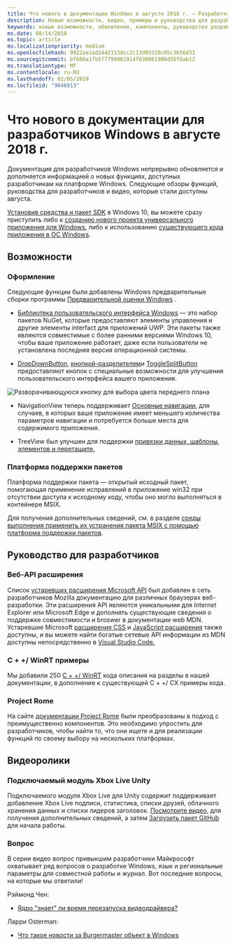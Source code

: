 ```yaml
---
title: Что нового в документации Windows в августе 2018 г. — Разработка приложений UWP
description: Новые возможности, видео, примеры и руководства для разработчиков добавлены в документацию для августа 2018 разработчиков Windows 10.
keywords: новые возможности, обновления, компоненты, руководство разработчика, Windows 10 августа
ms.date: 08/14/2018
ms.topic: article
ms.localizationpriority: medium
ms.openlocfilehash: 9922aa1ad2442153dcc2c13d05520c05c3b56d31
ms.sourcegitcommit: bf600a1fb5f7799961914f638061986d55f6ab12
ms.translationtype: MT
ms.contentlocale: ru-RU
ms.lasthandoff: 02/05/2019
ms.locfileid: "9046913"
---
```

# <a name="whats-new-in-the-windows-developer-docs-in-august-2018"></a>Что нового в документации для разработчиков Windows в августе 2018 г.

Документация для разработчиков Windows непрерывно обновляется и дополняется информацией о новых функциях, доступных разработчикам на платформе Windows. Следующие обзоры функций, руководства для разработчиков и видео, которые стали доступны августа.

[Установив средства и пакет SDK](https://go.microsoft.com/fwlink/?LinkId=821431) в Windows 10, вы можете сразу приступить либо к [созданию нового проекта универсального приложения для Windows](../get-started/create-uwp-apps.md), либо к использованию [существующего кода приложения в ОС Windows](../porting/index.md).

## <a name="features"></a>Возможности

### <a name="design"></a>Оформление

Следующие функции были добавлены Windows предварительные сборки программы [Предварительной оценки Windows](https://insider.windows.com/) .

* [Библиотека пользовательского интерфейса Windows](https://aka.ms/winui-docs) — это набор пакетов NuGet, которые предоставляют элементы управления и другие элементы interfact для приложений UWP. Эти пакеты также являются совместимые с более ранними версиями Windows 10, чтобы ваше приложение работает, даже если пользователи не установлена последняя версия операционной системы.

* [DropDownButton](../design/controls-and-patterns/buttons.md#create-a-drop-down-button), [кнопкой-разделителем](../design/controls-and-patterns/buttons.md#create-a-split-button)и [ToggleSplitButton](../design/controls-and-patterns/buttons.md#create-a-toggle-split-button) предоставляют кнопок с специальные возможности для улучшения пользовательского интерфейса вашего приложения.

![Разворачивающуюся кнопку для выбора цвета переднего плана](../design/controls-and-patterns/images/split-button-rtb.png)

* NavigationView теперь поддерживает [Основные навигации](../design/controls-and-patterns/navigationview.md), для случаев, в которых ваше приложение имеет меньшего количества параметров навигации и потребуется больше места для содержимого приложения.

* TreeView был улучшен для поддержки [привязки данных, шаблоны, элементов и перетащите.](../design/controls-and-patterns/tree-view.md)

### <a name="package-support-framework"></a>Платформа поддержки пакетов

Платформа поддержки пакета — открытый исходный пакет, помогающая применение исправлений в приложение win32 при отсутствии доступа к исходному коду, чтобы оно могло выполняться в контейнере MSIX.

Для получения дополнительных сведений, см. в разделе [среды выполнения применить их устранения пакета MSIX с помощью платформа поддержки пакетов](../porting/package-support-framework.md).

## <a name="developer-guidance"></a>Руководство для разработчиков

### <a name="web-api-extensions"></a>Веб-API расширения

Список [устаревших расширения Microsoft API](https://developer.mozilla.org/docs/Web/API/Microsoft_API_extensions) был добавлен в сеть разработчиков Mozilla документацию для различных браузерах веб-разработки. Эти расширения API являются уникальными для Internet Explorer или Microsoft Edge и дополнять существующие сведения о поддержке совместимости и broswer в документации web MDN. Устаревшие Microsoft [расширения CSS](https://developer.mozilla.org/docs/Web/CSS/Microsoft_Extensions) и [JavaScript расширения](https://developer.mozilla.org/docs/Web/JavaScript/Microsoft_JavaScript_extensions) также доступны, и вы можете найти богатые сетевые API информации из MDN доступны непосредственно в [Visual Studio Code.](https://code.visualstudio.com/updates/v1_25#_new-css-pseudo-selectors-and-pseudo-elements-from-mdn)

### <a name="cwinrt-code-examples"></a>C + +/ WinRT примеры

Мы добавили 250 [C + +/ WinRT](../cpp-and-winrt-apis/index.md) кода описания на разделы в нашей документации, в дополнение к существующей C + +/ CX примеры кода.

### <a name="project-rome"></a>Project Rome

На сайте [документации Project Rome](https://docs.microsoft.com/windows/project-rome/) были преобразованы в подход с преимущественно компонентов. Это необходимо упростить для разработчиков, чтобы найти то, что они ищете и для реализации функций по своему выбору на нескольких платформах.

## <a name="videos"></a>Видеоролики

### <a name="xbox-live-unity-plugin"></a>Подключаемый модуль Xbox Live Unity

Подключаемого модуля Xbox Live для Unity содержит поддерживает добавление Xbox Live подписи, статистика, списки друзей, облачного хранения данных и списки лидеров заголовок. [Посмотрите видео,](https://youtu.be/fVQZ-YgwNpY) для получения дополнительных сведений, а затем [Загрузить пакет GitHub](https://aka.ms/UnityPlugin) для начала работы.

### <a name="one-dev-question"></a>Вопрос

В серии видео вопрос привыкшим разработчики Майкрософт охватывает ряд вопросов о разработке Windows, язык и региональные параметры для совместной работы и журнал. Вот последние вопросы, на которые мы ответили!

Рэймонд Чен:

* [Ядро "знает" ли время перезапуска видеодрайвера?](https://youtu.be/3SNAdyO1l5c)

Ларри Osterman:

* [Что такое новости за Burgermaster объект в Windows](https://youtu.be/0TDSbyAIvX0)